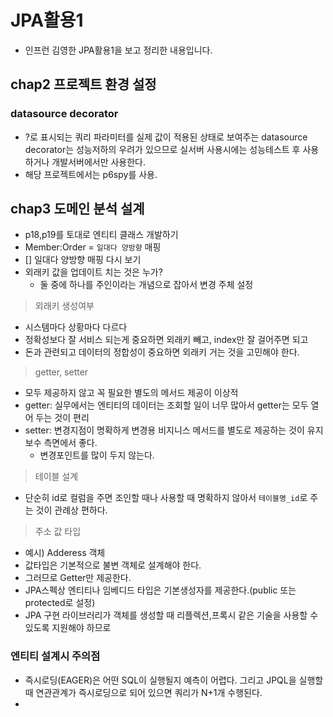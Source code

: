 # JPA활용1

- 인프런 김영한 JPA활용1을 보고 정리한 내용입니다.

## chap2 프로젝트 환경 설정

### datasource decorator

- ?로 표시되는 쿼리 파라미터를 실제 값이 적용된 상태로 보여주는 datasource decorator는 성능저하의 우려가 있으므로 
실서버 사용시에는 성능테스트 후 사용하거나 개발서버에서만 사용한다.
- 해당 프로젝트에서는 p6spy를 사용.

## chap3 도메인 분석 설계

- p18,p19를 토대로 엔티티 클래스 개발하기 
- Member:Order = `일대다 양방향` 매핑
- [] 일대다 양방향 매핑 다시 보기 
- 외래키 값을 업데이트 치는 것은 누가? 
  - 둘 중에 하나를 주인이라는 개념으로 잡아서 변경 주체 설정

> 외래키 생성여부 
- 시스템마다 상황마다 다르다
- 정확성보다 잘 서비스 되는게 중요하면 외래키 빼고, index만 잘 걸어주면 되고
- 돈과 관련되고 데이터의 정합성이 중요하면 외래키 거는 것을 고민해야 한다.

> getter, setter
- 모두 제공하지 않고 꼭 필요한 별도의 메서드 제공이 이상적
- getter: 실무에서는 엔티티의 데이터는 조회할 일이 너무 많아서 getter는 모두 열어 두는 것이 편리
- setter: 변경지점이 명확하게 변경용 비지니스 메서드를 별도로 제공하는 것이 유지보수 측면에서 좋다.
  - 변경포인트를 많이 두지 않는다.

> 테이블 설계
- 단순히 id로 컬럼을 주면 조인할 때나 사용할 때 명확하지 않아서 `테이블명_id`로 주는 것이 관례상 편하다.

> 주소 값 타입
- 예시) Adderess 객체 
- 값타입은 기본적으로 불변 객체로 설계해야 한다. 
- 그러므로 Getter만 제공한다.
- JPA스펙상 엔티티나 임베디드 타입은 기본생성자를 제공한다.(public 또는 protected로 설정)
- JPA 구현 라이브러리가 객체를 생성할 때 리플렉션,프록시 같은 기술을 사용할 수 있도록 지원해야 하므로

### 엔티티 설계시 주의점

- 즉시로딩(EAGER)은 어떤 SQL이 실행될지 예측이 어렵다. 그리고 JPQL을 실행할 때 연관관계가 즉시로딩으로 되어 있으면 쿼리가 N+1개 수행된다. 
- 
